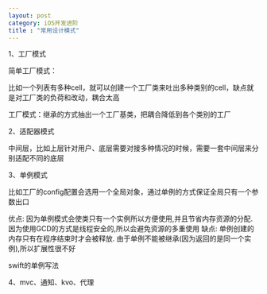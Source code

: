 ```yaml
---
layout: post
category: iOS开发进阶
title : "常用设计模式"
---
```


1、工厂模式

简单工厂模式：

比如一个列表有多种cell，就可以创建一个工厂类来吐出多种类别的cell，缺点就是对工厂类的负荷和改动，耦合太高

工厂模式：继承的方式抽出一个工厂基类，把耦合降低到各个类别的工厂

2、适配器模式

中间层，比如上层针对用户、底层需要对接多种情况的时候，需要一套中间层来分别适配不同的底层



3、单例模式

比如工厂的config配置会选用一个全局对象，通过单例的方式保证全局只有一个参数出口

优点: 因为单例模式会使类只有一个实例所以方便使用,并且节省内存资源的分配.因为使用GCD的方式是线程安全的,所以会避免资源的多重使用
缺点: 单例创建的内存只有在程序结束时才会被释放. 由于单例不能被继承(因为返回的是同一个实例),所以扩展性很不好

swift的单例写法



4、mvc、通知、kvo、代理



